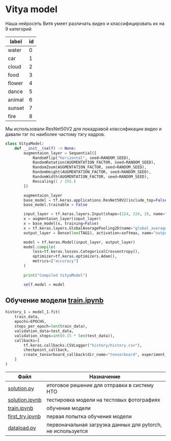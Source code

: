 # Vitya model

Наша нейросеть Витя умеет различать видео и классифицировать их на 9 категорий

| label | id |
| --- | --- |
| water | 0 |
| car | 1 |
| cloud | 2 |
| food | 3 |
| flower | 4 |
| dance | 5 |
| animal | 6 |
| sunset | 7 |
| fire | 8 |

Мы использовали ResNet50V2 для покадравой классификации видео и давали тэг по наиболее частому тэгу кадров.


```python
class VityaModel:
    def __init__(self) -> None:
        augmentaion_layer = Sequential([
            RandomFlip("horizontal", seed=RANDOM_SEED),
            RandomRotation(AUGMENTATION_FACTOR, seed=RANDOM_SEED),
            RandomZoom(AUGMENTATION_FACTOR, seed=RANDOM_SEED),
            RandomHeight(AUGMENTATION_FACTOR, seed=RANDOM_SEED),
            RandomWidth(AUGMENTATION_FACTOR, seed=RANDOM_SEED),
            Rescaling(1 / 255.)
        ])

        augmentaion_layer
        base_model = tf.keras.applications.ResNet50V2(include_top=False, weights="./checkpoints/vitya_weights")
        base_model.trainable = False

        input_layer = tf.keras.layers.Input(shape=(224, 224, 3), name="input_layer")
        x = augmentaion_layer(input_layer)
        x = base_model(x, training=False)
        x = tf.keras.layers.GlobalAveragePooling2D(name="global_average_pooling2d")(x)
        output_layer = Dense(len(TAGS), activation=softmax, name="output_layer")(x)

        model = tf.keras.Model(input_layer, output_layer)
        model.compile(
            loss=tf.keras.losses.CategoricalCrossentropy(),
            optimizer=tf.keras.optimizers.Adam(),
            metrics=["accuracy"]
        )
        
        print("Compiled VityaModel")

        self.model = model
```

## Обучение модели [train.ipynb](train.ipynb)

```python
history_1 = model_1.fit(
    train_data,
    epochs=EPOCHS,
    steps_per_epoch=len(train_data),
    validation_data=test_data,
    validation_steps=int(0.15 * len(test_data)),
    callbacks=[
        tf.keras.callbacks.CSVLogger("history/history.csv"),
        checkpoint_callback,
        create_tensorboard_callback(dir_name="tensorboard", experiment_name="vitya")
    ]
)
```

| Файл | Назначение |
| --- | --- |
| [solution.py](solution.py) | итоговое решение для отправки в систему НТО |
| [solution.ipynb](solution.ipynb) | тестировка модели на тестовых фотографиях |
| [train.ipynb](train.ipynb) | обучение модели |
| [first_try.ipynb](first_try.ipynb) | первая попытка обучения модели |
| [dataload.py](dataload.py) | первоначальная загрузка данных для pytorch, не используется |